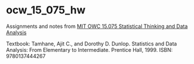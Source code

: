 # ocw_15_075_hw

Assignments and notes from [MIT OWC 15.075 Statistical Thinking and Data Analysis](https://ocw.mit.edu/courses/15-075j-statistical-thinking-and-data-analysis-fall-2011/)

Textbook: Tamhane, Ajit C., and Dorothy D. Dunlop. Statistics and Data Analysis: From Elementary to Intermediate. Prentice Hall, 1999. ISBN: 9780137444267